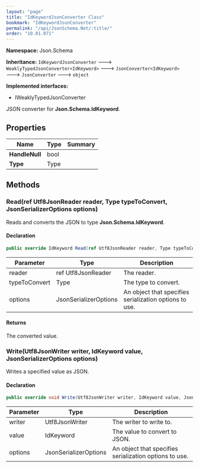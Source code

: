 ```yaml
---
layout: "page"
title: "IdKeywordJsonConverter Class"
bookmark: "IdKeywordJsonConverter"
permalink: "/api/JsonSchema.Net/:title/"
order: "10.01.071"
---
```

**Namespace:** Json.Schema

**Inheritance:**
`IdKeywordJsonConverter`
 🡒 
`WeaklyTypedJsonConverter<IdKeyword>`
 🡒 
`JsonConverter<IdKeyword>`
 🡒 
`JsonConverter`
 🡒 
`object`

**Implemented interfaces:**

- IWeaklyTypedJsonConverter

JSON converter for **Json.Schema.IdKeyword**.

## Properties

| Name | Type | Summary |
|---|---|---|
| **HandleNull** | bool |  |
| **Type** | Type |  |

## Methods

### Read(ref Utf8JsonReader reader, Type typeToConvert, JsonSerializerOptions options)

Reads and converts the JSON to type **Json.Schema.IdKeyword**.

#### Declaration

```c#
public override IdKeyword Read(ref Utf8JsonReader reader, Type typeToConvert, JsonSerializerOptions options)
```

| Parameter | Type | Description |
|---|---|---|
| reader | ref Utf8JsonReader | The reader. |
| typeToConvert | Type | The type to convert. |
| options | JsonSerializerOptions | An object that specifies serialization options to use. |


#### Returns

The converted value.

### Write(Utf8JsonWriter writer, IdKeyword value, JsonSerializerOptions options)

Writes a specified value as JSON.

#### Declaration

```c#
public override void Write(Utf8JsonWriter writer, IdKeyword value, JsonSerializerOptions options)
```

| Parameter | Type | Description |
|---|---|---|
| writer | Utf8JsonWriter | The writer to write to. |
| value | IdKeyword | The value to convert to JSON. |
| options | JsonSerializerOptions | An object that specifies serialization options to use. |


